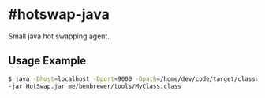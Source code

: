 #hotswap-java
============

Small java hot swapping agent.

## Usage Example
```sh
$ java -Dhost=localhost -Dport=9000 -Dpath=/home/dev/code/target/classes \
-jar HotSwap.jar me/benbrewer/tools/MyClass.class
```
